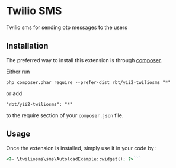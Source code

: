 Twilio SMS
==========
Twilio sms for sending otp messages to the users

Installation
------------

The preferred way to install this extension is through [composer](http://getcomposer.org/download/).

Either run

```
php composer.phar require --prefer-dist rbt/yii2-twiliosms "*"
```

or add

```
"rbt/yii2-twiliosms": "*"
```

to the require section of your `composer.json` file.


Usage
-----

Once the extension is installed, simply use it in your code by  :

```php
<?= \twiliosms\sms\AutoloadExample::widget(); ?>```